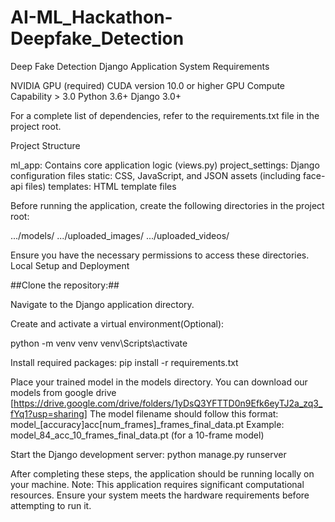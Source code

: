 # AI-ML_Hackathon-Deepfake_Detection
Deep Fake Detection Django Application System Requirements

NVIDIA GPU (required) CUDA version 10.0 or higher GPU Compute Capability > 3.0 Python 3.6+ Django 3.0+

For a complete list of dependencies, refer to the requirements.txt file in the project root.

Project Structure

ml_app: Contains core application logic (views.py) project_settings: Django configuration files static: CSS, JavaScript, and JSON assets (including face-api files) templates: HTML template files

Before running the application, create the following directories in the project root:

.../models/ .../uploaded_images/ .../uploaded_videos/

Ensure you have the necessary permissions to access these directories. Local Setup and Deployment

##Clone the repository:##

Navigate to the Django application directory.

Create and activate a virtual environment(Optional):

python -m venv venv venv\Scripts\activate

Install required packages: pip install -r requirements.txt

Place your trained model in the models directory. You can download our models from google drive [https://drive.google.com/drive/folders/1yDsQ3YFTTD0n9Efk6eyTJ2a_zq3_fYq1?usp=sharing] The model filename should follow this format: model_[accuracy]acc[num_frames]_frames_final_data.pt Example: model_84_acc_10_frames_final_data.pt (for a 10-frame model)

Start the Django development server: python manage.py runserver

After completing these steps, the application should be running locally on your machine. Note: This application requires significant computational resources. Ensure your system meets the hardware requirements before attempting to run it.
